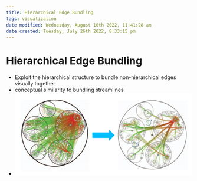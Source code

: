 ```yaml
---
title: Hierarchical Edge Bundling
tags: visualization
date modified: Wednesday, August 10th 2022, 11:41:28 am
date created: Tuesday, July 26th 2022, 8:33:15 pm
---
```


# Hierarchical Edge Bundling
- Exploit the hierarchical structure to bundle non-hierarchical edges visually together
- conceptual similarity to bundling streamlines
- ![im](assets/Pasted%20image%2020220418123656.png)

